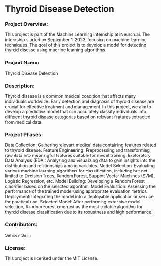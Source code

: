 
# Thyroid Disease Detection
### Project Overview:
This project is part of the Machine Learning internship at iNeuron.ai. The internship started on September 1, 2023, focusing on machine learning techniques. The goal of this project is to develop a model for detecting thyroid disease using machine learning algorithms.

### Project Name:
Thyroid Disease Detection

### Description:
Thyroid disease is a common medical condition that affects many individuals worldwide. Early detection and diagnosis of thyroid disease are crucial for effective treatment and management. In this project, we aim to develop a predictive model that can accurately classify individuals into different thyroid disease categories based on relevant features extracted from medical data.

### Project Phases:
Data Collection: Gathering relevant medical data containing features related to thyroid disease.
Feature Engineering: Preprocessing and transforming raw data into meaningful features suitable for model training.
Exploratory Data Analysis (EDA): Analyzing and visualizing data to gain insights into the distribution and relationships among variables.
Model Selection: Evaluating various machine learning algorithms for classification, including but not limited to Decision Trees, Random Forest, Support Vector Machines (SVM), Logistic Regression, etc.
Model Building: Developing a Random Forest classifier based on the selected algorithm.
Model Evaluation: Assessing the performance of the trained model using appropriate evaluation metrics.
Deployment: Integrating the model into a deployable application or service for practical use.
Selected Model:
After performing extensive model selection, Random Forest emerged as the most suitable algorithm for thyroid disease classification due to its robustness and high performance.

###  Contributors:
Sahdev Saini
###  License:
This project is licensed under the MIT License.

